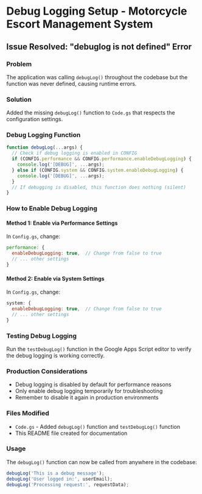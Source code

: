 # Debug Logging Setup - Motorcycle Escort Management System

## Issue Resolved: "debuglog is not defined" Error

### Problem
The application was calling `debugLog()` throughout the codebase but the function was never defined, causing runtime errors.

### Solution
Added the missing `debugLog()` function to `Code.gs` that respects the configuration settings.

### Debug Logging Function
```javascript
function debugLog(...args) {
  // Check if debug logging is enabled in CONFIG
  if (CONFIG.performance && CONFIG.performance.enableDebugLogging) {
    console.log('[DEBUG]', ...args);
  } else if (CONFIG.system && CONFIG.system.enableDebugLogging) {
    console.log('[DEBUG]', ...args);
  }
  // If debugging is disabled, this function does nothing (silent)
}
```

### How to Enable Debug Logging

#### Method 1: Enable via Performance Settings
In `Config.gs`, change:
```javascript
performance: {
  enableDebugLogging: true,  // Change from false to true
  // ... other settings
}
```

#### Method 2: Enable via System Settings
In `Config.gs`, change:
```javascript
system: {
  enableDebugLogging: true,  // Change from false to true
  // ... other settings
}
```

### Testing Debug Logging
Run the `testDebugLog()` function in the Google Apps Script editor to verify the debug logging is working correctly.

### Production Considerations
- Debug logging is disabled by default for performance reasons
- Only enable debug logging temporarily for troubleshooting
- Remember to disable it again in production environments

### Files Modified
- `Code.gs` - Added `debugLog()` function and `testDebugLog()` function
- This README file created for documentation

### Usage
The `debugLog()` function can now be called from anywhere in the codebase:
```javascript
debugLog('This is a debug message');
debugLog('User logged in:', userEmail);
debugLog('Processing request:', requestData);
```